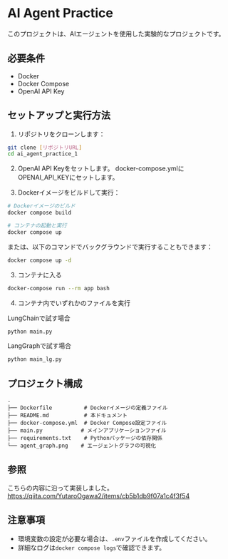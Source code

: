 # AI Agent Practice

このプロジェクトは、AIエージェントを使用した実験的なプロジェクトです。

## 必要条件

- Docker
- Docker Compose
- OpenAI API Key

## セットアップと実行方法

1. リポジトリをクローンします：
```bash
git clone [リポジトリURL]
cd ai_agent_practice_1
```

2. OpenAI API Keyをセットします。
docker-compose.ymlにOPENAI_API_KEYにセットします。

2. Dockerイメージをビルドして実行：
```bash
# Dockerイメージのビルド
docker compose build

# コンテナの起動と実行
docker compose up
```

または、以下のコマンドでバックグラウンドで実行することもできます：
```bash
docker compose up -d
```

3. コンテナに入る
```bash
docker-compose run --rm app bash
```

4. コンテナ内でいずれかのファイルを実行

LungChainで試す場合
```bash
python main.py
```

LangGraphで試す場合
```bash
python main_lg.py
```




## プロジェクト構成

```
.
├── Dockerfile          # Dockerイメージの定義ファイル
├── README.md           # 本ドキュメント
├── docker-compose.yml  # Docker Compose設定ファイル
├── main.py            # メインアプリケーションファイル
├── requirements.txt    # Pythonパッケージの依存関係
└── agent_graph.png    # エージェントグラフの可視化
```

## 参照
こちらの内容に沿って実装しました。
https://qiita.com/YutaroOgawa2/items/cb5b1db9f07a1c4f3f54

## 注意事項

- 環境変数の設定が必要な場合は、`.env`ファイルを作成してください。
- 詳細なログは`docker compose logs`で確認できます。